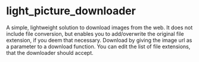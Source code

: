 # light_picture_downloader
A simple, lightweight solution to download images from the web.
It does not include file conversion, but enables you to add/overwrite the original file extension, if you deem that necessary.
Download by giving the image url as a parameter to a download function.
You can edit the list of file extensions, that the downloader should accept.

